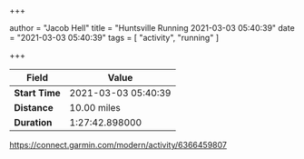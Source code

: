 +++

author = "Jacob Hell"
title = "Huntsville Running 2021-03-03 05:40:39"
date = "2021-03-03 05:40:39"
tags = [
    "activity", "running"
]

+++

<!--more-->

|Field  |Value  |
|--- | --- |
|**Start Time**|2021-03-03 05:40:39|
|**Distance**|10.00 miles|
|**Duration**|1:27:42.898000|

https://connect.garmin.com/modern/activity/6366459807
